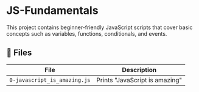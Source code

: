 # JS-Fundamentals

This project contains beginner-friendly JavaScript scripts that cover basic concepts such as variables, functions, conditionals, and events.

## 📁 Files

| File                          | Description                       |
|------------------------------|-----------------------------------|
| `0-javascript_is_amazing.js` | Prints "JavaScript is amazing"    |
